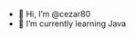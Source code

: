 - 👋 Hi, I’m @cezar80
- 🌱 I’m currently learning Java

<!--- - 👋 Hi, I’m @cezar80
- 👀 I’m interested in ...
- 🌱 I’m currently learning ...
- 💞️ I’m looking to collaborate on ...
- 📫 How to reach me ...
cezar80/cezar80 is a ✨ special ✨ repository because its `README.md` (this file) appears on your GitHub profile.
You can click the Preview link to take a look at your changes.
--->
